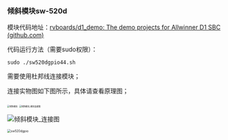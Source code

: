 ### 倾斜模块sw-520d

模块代码地址：[rvboards/d1_demo: The demo projects for Allwinner D1 SBC (github.com)](https://github.com/rvboards/d1_demo)

代码运行方法（需要sudo权限）：

```
sudo ./sw520dgpio44.sh
```

需要使用杜邦线连接模块；

连接实物图如下图所示，具体请查看原理图；

<img src="G:\micro_programing\D1\img\RVBoards_img\倾斜模块.jpg" alt="倾斜模块" style="zoom: 33%;" />



<img src="G:\micro_programing\D1\img\RVBoards_img\倾斜模块_模块连接图.jpg" alt="倾斜模块_模块连接图" style="zoom: 33%;" />



![倾斜模块_连接图](G:\micro_programing\D1\img\RVBoards_img\倾斜模块_连接图.png)

<img src="G:\micro_programing\D1\img\RVBoards_img\sw520dgpio.png" alt="sw520dgpio" style="zoom: 50%;" />